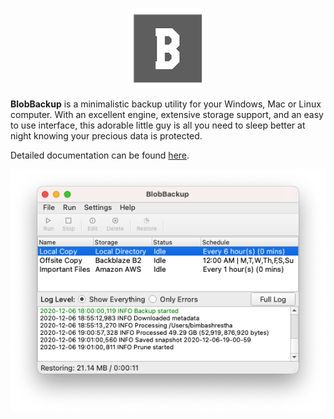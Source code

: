 <p align="center"><img src="docs/docs/images/logo.png"/></p>

**BlobBackup** is a minimalistic backup utility for your Windows,
Mac or Linux computer. With an excellent engine, extensive storage support,
and an easy to use interface, this adorable little guy is all you need to 
sleep better at night knowing your precious data is protected. 

Detailed documentation can be found [here](https://readthedocs.com).

<p align="center"><img src="docs/docs/images/gui.png"/></p>
